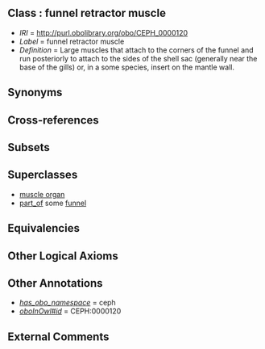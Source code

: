 
## Class : funnel retractor muscle

 * *IRI* = http://purl.obolibrary.org/obo/CEPH_0000120
 * *Label* = funnel retractor muscle
 * *Definition* = Large muscles that attach to the corners of the funnel and run posteriorly to attach to the sides of the shell sac (generally near the base of the gills) or, in a some species, insert on the mantle wall.

## Synonyms


## Cross-references


## Subsets


## Superclasses

 * [muscle organ](../../UBERON/30/UBERON_0001630.md)
 * [part_of](../../BFO/50/BFO_0000050.md) some [funnel](../../CEPH/16/CEPH_0000116.md)

## Equivalencies


## Other Logical Axioms


## Other Annotations

 * *[has_obo_namespace](../../ce/oboInOwl#hasOBONamespace.md)* = ceph
 * *[oboInOwl#id](../../id/oboInOwl#id.md)* = CEPH:0000120

## External Comments

